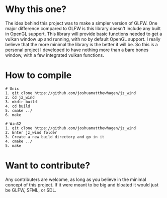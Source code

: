 # Why this one?
The idea behind this project was to make a simpler version of GLFW. One major difference compared to GLFW is this library doesn't include any built in OpenGL support.
This library will provide basic functions needed to get a vulkan window up and running, with no by default OpenGL support. I really believe that the more minimal the library 
is the better it will be. So this is a personal project I developed to have nothing more than a bare bones window, with a few integrated vulkan functions.

# How to compile
	
	# Unix
	1. git clone https://github.com/joshuamatthewhagen/jz_wind
	2. cd jz_wind 
	3. mkdir build 
	4. cd build
	5. cmake ../
	6. make

	# Win32
	1. git clone https://github.com/joshuamatthewhagen/jz_wind
	2. Enter jz_wind folder 
	3. Create a new build directory and go in it
	4. cmake ../ 
	5. make

# Want to contribute?
Any contributers are welcome, as long as you believe in the minimal concept of this project. If it were meant to be big and bloated it would just be GLFW, SFML, or SDL.
